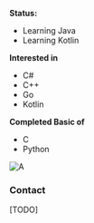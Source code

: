 **Status:** 
* Learning Java
* Learning Kotlin

**Interested in**
* C#
* C++
* Go
* Kotlin


**Completed Basic of**
* C
* Python

![A](https://github-readme-stats.vercel.app/api/top-langs/?username=pohui&hide=pawn&langs_count=8&layout=compact)




### Contact
[TODO]